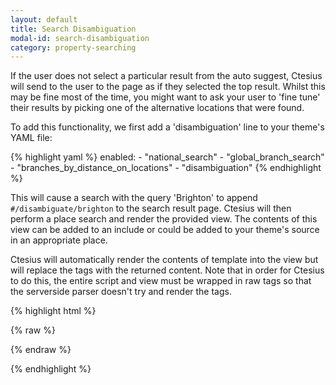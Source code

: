 ```yaml
---
layout: default
title: Search Disambiguation
modal-id: search-disambiguation
category: property-searching
---
```

If the user does not select a particular result from the auto suggest, Ctesius will send to the user to the page as if they selected the top result. Whilst this may be fine most of the time, you might want to ask your user to 'fine tune' their results by picking one of the alternative locations that were found.

To add this functionality, we first add a 'disambiguation' line to your theme's YAML file:

{% highlight yaml %}
  enabled:
    - "national_search"
    - "global_branch_search"
    - "branches_by_distance_on_locations"
    - "disambiguation"
{% endhighlight %}

This will cause a search with the query 'Brighton' to append ``#/disambiguate/brighton`` to the search result page. Ctesius will then perform a place search and render the provided view. The contents of this view can be added to an include or could be added to your theme's source in an appropriate place. 

Ctesius will automatically render the contents of template into the view but will replace the tags with the returned content. Note that in order for Ctesius to do this, the entire script and view must be wrapped in raw tags so that the serverside parser doesn't try and render the tags.

{% highlight html %}

{% raw %}
<script id='disambiguation_template' type='text/liquid'>
  <p>Did you mean:</p>
  {% for place in places limit: 3 %}
    <p><a href='{{place.url}}'>{{place.name}}</a></p>
  {% endfor %}
</script>

<div id='disambiguation_view'></div>
{% endraw %}

{% endhighlight %}